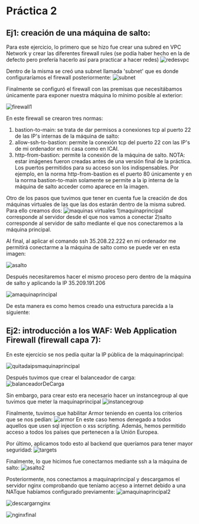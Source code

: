 # Práctica 2

## Ej1: creación de una máquina de salto:
Para este ejercicio, lo primero que se hizo fue crear una subred en VPC Network y crear las diferentes firewall rules (se podía haber hecho en la de defecto pero prefería hacerlo así para practicar a hacer redes)
![redesvpc](https://github.com/carlesolucha/arqservweb/assets/73532775/a17b4aa1-aff7-4b61-b90a-ec7c6de83a97)

Dentro de la misma se creó una subnet llamada 'subnet' que es donde configuraríamos el firewall posteriormente:
![subnet](https://github.com/carlesolucha/arqservweb/assets/73532775/23eab2e1-b7ed-4703-b06c-8b0f19d4efaf)

Finalmente se configuró el firewall con las premisas que necesitábamos únicamente para exponer nuestra máquina lo mínimo posible al exterior:

![firewall1](https://github.com/carlesolucha/arqservweb/assets/73532775/a74dd5fa-f6d8-4943-8be6-93601b3c3fe2)

En este firewall se crearon tres normas:
1) bastion-to-main: se trata de dar permisos a conexiones tcp al puerto 22 de las IP's internas de la máquina de salto:
2) allow-ssh-to-bastion: permite la conexión tcp del puerto 22 con las IP's de mi ordenador en mi casa como en ICAI.
3) http-from-bastion: permite la conexión de la máquina de salto.
   NOTA: estar imágenes fueron creadas antes de una versión final de la práctica. Los puertos permitidos para su acceso son los indispensables. Por ejemplo, en la norma http-from-bastion es el puerto 80 únicamente y en la norma bastion-to-main solamente se permite a la ip interna de la máquina de salto acceder como aparece en la imagen.

Otro de los pasos que tuvimos que tener en cuenta fue la creación de dos máquinas virtuales de las que las dos estarán dentro de la misma subred. Para ello creamos dos:
![maquinas virtuales](https://github.com/carlesolucha/arqservweb/assets/73532775/c69d2ea2-23f0-4504-a586-7f73899dbbb2)
1)maquinaprincipal corresponde al servidor desde el que nos vamos a conectar
2)salto corresponde al servidor de salto mediante el que nos conectaremos a la máquina principal.

Al final, al aplicar el comando ssh 35.208.22.222 en mi ordenador me permitirá conectarme a la máquina de salto como se puede ver en esta imagen:

![asalto](https://github.com/carlesolucha/arqservweb/assets/73532775/5ab91e1d-aa92-41c9-9cd7-5706ba41a8f5)

Después necesitaremos hacer el mismo proceso pero dentro de la máquina de salto y aplicando la IP 35.209.191.206

![amaquinaprincipal](https://github.com/carlesolucha/arqservweb/assets/73532775/41ec00bc-ecb6-422f-a209-9906b9b3ee26)

De esta manera es como hemos creado una estructura parecida a la siguiente:


## Ej2: introducción a los WAF: Web Application Firewall (firewall capa 7):
En este ejercicio se nos pedía quitar la IP pública de la máquinaprincipal:

![quitadaipsmaquinaprincipal](https://github.com/carlesolucha/arqservweb/assets/73532775/7f3f5377-ef7f-45e2-be56-20bdef1fc7cf)

Después tuvimos que crear el balanceador de carga:
![balanceadorDeCarga](https://github.com/carlesolucha/arqservweb/assets/73532775/5cd4c8f3-21b8-4128-8ca6-f168418f9664)

Sin embargo, para crear esto era necesario hacer un instancegroup al que tuvimos que meter la maquinaprincipal
![instancegroup](https://github.com/carlesolucha/arqservweb/assets/73532775/61ec3d9d-f92d-49e1-826f-f799cb36dd09)

Finalmente, tuvimos que habilitar Armor teniendo en cuenta los criterios que se nos pedían:
![armor](https://github.com/carlesolucha/arqservweb/assets/73532775/0460c4b7-5f3f-4209-9b91-89525770c717)
En este caso hemos denegado a todos aquellos que usen sql injection o xss scripting. Además, hemos permitido acceso a todos los países que pertenecen a la Unión Europea.

Por último, aplicamos todo esto al backend que queríamos para tener mayor seguridad:
![targets](https://github.com/carlesolucha/arqservweb/assets/73532775/26ec4908-f0c5-40fa-9f3b-f475eccd78db)

Finalmente, lo que hicimos fue conectarnos mediante ssh a la máquina de salto:
![asalto2](https://github.com/carlesolucha/arqservweb/assets/73532775/15b54820-9aa0-47d2-9da7-5ac76aeccbfa)

Posteriormente, nos conectamos a maquinaprincipal y descargamos el servidor nginx comprobando que teníamo acceso a internet debido a una NATque habíamos configurado previamente:
![amaquinaprincipal2](https://github.com/carlesolucha/arqservweb/assets/73532775/ca12cf74-5e31-487f-80b5-ecef761a8d9c)

![descargarnginx](https://github.com/carlesolucha/arqservweb/assets/73532775/7c44754f-cc5f-4578-970e-b9cdcbe4fba6)

![nginxfinal](https://github.com/carlesolucha/arqservweb/assets/73532775/528a0d0c-88eb-4a0d-b89b-792d0d8f2de7)

